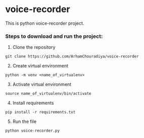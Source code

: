 # voice-recorder

This is python voice-recorder project.
### Steps to download and run the project:
1. Clone the repository

`git clone https://github.com/ArhamChouradiya/voice-recorder`

2. Create virtual environment

`python -m venv <name_of_virtualenv>`

3. Activate virtual environment

`source name_of_virtualenv/bin/activate`

4. Install requirements

`pip install -r requirements.txt`

5. Run the file

`python voice-recorder.py`
